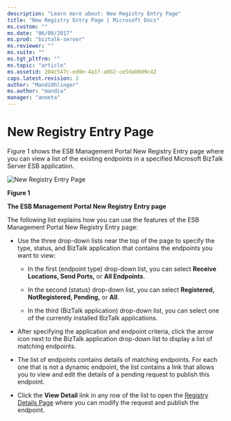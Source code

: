 ```yaml
---
description: "Learn more about: New Registry Entry Page"
title: "New Registry Entry Page | Microsoft Docs"
ms.custom: ""
ms.date: "06/08/2017"
ms.prod: "biztalk-server"
ms.reviewer: ""
ms.suite: ""
ms.tgt_pltfrm: ""
ms.topic: "article"
ms.assetid: 204c547c-ed0e-4a1f-a0b2-ce5da00d9c42
caps.latest.revision: 2
author: "MandiOhlinger"
ms.author: "mandia"
manager: "anneta"
---
```

# New Registry Entry Page
Figure 1 shows the ESB Management Portal New Registry Entry page where you can view a list of the existing endpoints in a specified Microsoft BizTalk Server ESB application.  
  
 ![New Registry Entry Page](../esb-toolkit/media/ch8-newregistryentrypage.gif "Ch8-NewRegistryEntryPage")  
  
 **Figure 1**  
  
 **The ESB Management Portal New Registry Entry page**  
  
 The following list explains how you can use the features of the ESB Management Portal New Registry Entry page:  
  
-   Use the three drop-down lists near the top of the page to specify the type, status, and BizTalk application that contains the endpoints you want to view:  
  
    -   In the first (endpoint type) drop-down list, you can select **Receive Locations, Send Ports,** or **All Endpoints**.  
  
    -   In the second (status) drop-down list, you can select **Registered, NotRegistered, Pending,** or **All**.  
  
    -   In the third (BizTalk application) drop-down list, you can select one of the currently installed BizTalk applications.  
  
-   After specifying the application and endpoint criteria, click the arrow icon next to the BizTalk application drop-down list to display a list of matching endpoints.  
  
-   The list of endpoints contains details of matching endpoints. For each one that is not a dynamic endpoint, the list contains a link that allows you to view and edit the details of a pending request to publish this endpoint.  
  
-   Click the **View Detail** link in any row of the list to open the [Registry Details Page](../esb-toolkit/registry-details-page.md) where you can modify the request and publish the endpoint.
